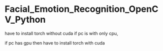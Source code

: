 # Facial_Emotion_Recognition_OpenCV_Python

have to install torch without cuda if pc is with only cpu,

if pc has gpu then have to install torch with cuda

